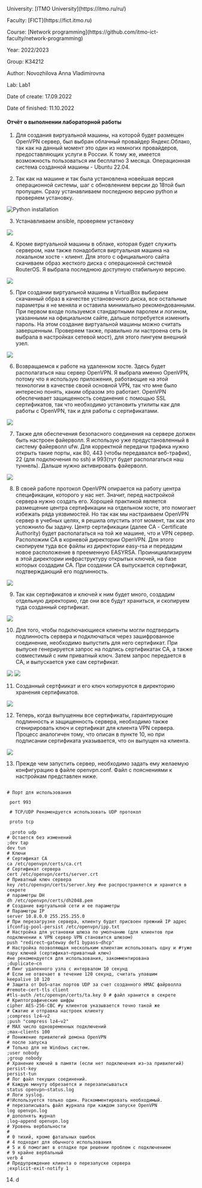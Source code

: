 <p> University: [ITMO University](https://itmo.ru/ru/)
<p> Faculty: [FICT](https://fict.itmo.ru)
<p> Course: [Network programming](https://github.com/itmo-ict-faculty/network-programming) <p>
<p> Year: 2022/2023
<p> Group: K34212
<p> Author: Novozhilova Anna Vladimirovna
<p> Lab: Lab1
<p> Date of create: 17.09.2022
<p> Date of finished: 11.10.2022

<h4>Отчёт о выполнении лабораторной работы</h4>

1. Для создания виртуальной машины, на которой будет размещен OpenVPN сервер, был выбран облачный провайдер Яндекс.Облако, так как на данный момент это один из немногих провайдеров, предоставляющих услуги в России. К тому же, имеется возможность пользоваться им бесплатно 3 месяца. Операционная система созданной машины - Ubuntu 22.04.

2. Так как на машине и так была установлена новейшая версия операционной системы, шаг с обновлением версии до 18той был пропущен. Сразу устанавливаем последнюю версию python и проверяем установку.
<image src="https://github.com/anny-nov/2022_2023-network_programming-k34212-novozhilova_a_v/blob/main/lab1/img/1.png?raw=true" alt="Python installation">

3. Устанавливаем ansible, проверяем установку
<image src="https://github.com/anny-nov/2022_2023-network_programming-k34212-novozhilova_a_v/blob/main/lab1/img/2.png?raw=true">

4. Кроме виртуальной машины в облаке, которая будет служить сервером, нам также понадобится виртуальная машина на локальном хосте - клиент. Для этого с официального сайта скачиваем образ жесткого диска с операционной системой RouterOS. Я выбрала последнюю доступную стабильную версию.
<image src="https://github.com/anny-nov/2022_2023-network_programming-k34212-novozhilova_a_v/blob/main/lab1/img/3.png?raw=true">

5. При создании виртуальной машины в VirtualBox выбираем скачанный образ в качестве установочного диска, все остальные параметры я не меняла и оставила минимально рекомендованными. При первом входе пользуемся стандартными паролем и логином, указанными на официальном сайте, дальше потребуется изменить пароль. На этом создание виртуальной машины можно считать завершенным. Проверяем также, правильно ли настроена сеть (я выбрала в настройках сетевой мост), для этого пингуем внешний узел.
<image src="https://github.com/anny-nov/2022_2023-network_programming-k34212-novozhilova_a_v/blob/main/lab1/img/4.png?raw=true">

6. Возвращаемся к работе на удаленном хосте. Здесь будет располагаться наш сервер OpenVPN. Я выбрала именно OpenVPN, потому что я использую приложения, работающие на этой технологии в качестве своей основной VPN, так что мне было интересно понять, каким образом это работает. OpenVPN обеспечивает защищенность соединения с помощью SSL сертификатов, так что необходимо установить утилиты как для работы с OpenVPN, так и для работы с сертификатами.
<image src="https://github.com/anny-nov/2022_2023-network_programming-k34212-novozhilova_a_v/blob/main/lab1/img/5.png?raw=true">

7. Также для обеспечения безопасного соединения на сервере должен быть настроен файерволл. Я использую уже предустановленный в систему файерволл ufw. Для корректной передачи трафика нужно открыть такие порты, как 80, 443 (чтобы передавался веб-трафик), 22 (для подключения по ssh) и 993(тут будет располагаться наш туннель). Дальше нужно активировать файерволл.
<image src="https://github.com/anny-nov/2022_2023-network_programming-k34212-novozhilova_a_v/blob/main/lab1/img/6.png?raw=true">

8. В своей работе протокол OpenVPN опирается на работу центра спецификации, которого у нас нет. Значит, перед настройкой сервера нужно создать его. Хорошей практикой является размещение центра сертификации на отдельном хосте, это помогает избежать ряда уязвимостей. Но так как мы настраиваем OpenVPN сервер в учебных целях, я решила опустить этот момент, так как это усложнило бы задачу. Центр сертификации (далее СА - Certificate Authority) будет располагаться на той же машине, что и VPN сервер. Расположим СА в корневой директории OpenVPN. Для этого скопируем туда все файлы из директории
easy-rsa и передадим новое расположение в прееменную EASYRSA. Проинициализируем в этой директории инфраструктуру открытых ключей, на базе которых создадим СА. При создании СА выпускается сертификат, подтверждающий его подлинность.
<image src="https://github.com/anny-nov/2022_2023-network_programming-k34212-novozhilova_a_v/blob/main/lab1/img/7.png?raw=true">

9. Так как сертификатов и ключей к ним будет много, создадим отдельную директорию, где они все будут храниться, и скопируем туда созданный сертификат.
<image src="https://github.com/anny-nov/2022_2023-network_programming-k34212-novozhilova_a_v/blob/main/lab1/img/8.png?raw=true">

10. Для того, чтобы подключающиеся клиенты могли подтвердить подлинность сервера и подключаться через зашифрованное соединение, необходимо выпустить для него сертификат. При выпуске генерируется запрос на подпись сертификатак СА, а также совместимый с ним приватный ключ. Затем запрос передается в СА, и выпускается уже сам сертификат.
<image src="https://github.com/anny-nov/2022_2023-network_programming-k34212-novozhilova_a_v/blob/main/lab1/img/9.png?raw=true">
<image src="https://github.com/anny-nov/2022_2023-network_programming-k34212-novozhilova_a_v/blob/main/lab1/img/10.png?raw=true">

11. Созданный сертфиикат и его ключ копируются в директорию хранения сертификатов.
<image src="https://github.com/anny-nov/2022_2023-network_programming-k34212-novozhilova_a_v/blob/main/lab1/img/11.png?raw=true">

12. Теперь, когда выпущенны все сертификаты, гарантирующие подлинность и защищенность сервера, необходимо также сгенирировать ключ и сертификат для клиента VPN сервера. Процесс аналогичен тому, что описан в пункте 10, но при подписании сертификата указывается, что он выпущен на клиента.
<image src="https://github.com/anny-nov/2022_2023-network_programming-k34212-novozhilova_a_v/blob/main/lab1/img/14.png?raw=true">

13. Прежде чем запустить сервер, необходимо задать ему желаемую конфигурацию в файле openvpn.conf. Файл с пояснениями к настройкам представлен ниже.

<code>
# Порт для использования
<p> port 993
<p> # TCP/UDP Рекомендуется использовать UDP протокол
<p> proto tcp
<p> ;proto udp
# Остается без изменений
;dev tap
dev tun
# Ключи
# Сертификат CA
ca /etc/openvpn/certs/ca.crt
# Сертификат сервера
cert /etc/openvpn/certs/server.crt
# Приватный ключ сервера
key /etc/openvpn/certs/server.key #не распространяется и хранится в секрете
# параметры DH
dh /etc/openvpn/certs/dh2048.pem
# Создание виртуальной сети и ее параметры
# Параметры IP
server 10.8.0.0 255.255.255.0
# При перезагрузке сервера, клиенту будет присвоен прежний IP адрес
ifconfig-pool-persist /etc/openvpn/ipp.txt
# Настройка для установки шлюза по умолчанию (для клиентов при подключении к VPN сервер VPN становится шлюзом)
push "redirect–gateway def1 bypass–dhcp"
# Настройка позволяющая нескольким клиентам использовать одну и #туже пару ключей (сертификат–приватный ключ)
#не рекомендуется для использования, закомментирована
;duplicate–cn
# Пинг удаленного узла с интервалом 10 секунд
# Если не отвечает в течение 120 секунд, считать упавшим
keepalive 10 120
# Защита от DoS–атак портов UDP за счет созданного HMAC файрволла
#remote-cert-tls client
#tls-auth /etc/openvpn/certs/ta.key 0 # файл хранится в секрете
# Криптографические шифры
cipher AES-256-CBC #у клиентов указывается точно такой же
# Сжатие и отправка настроек клиенту
;compress lz4–v2
;push "compress lz4–v2"
# MAX число одновременных подключений
;max–clients 100
# Понижение привилегий демона OpenVPN
# после запуска
# Только для не Windows систем.
;user nobody
;group nobody
# Хранение ключей в памяти (если нет подключения из–за привилегий)
persist-key
persist-tun
# Лог файл текущих соединений.
# Каждую минуту обрезается и перезаписываться
status openvpn–status.log
# Логи syslog.
#!Используется только один. Раскомментировать необходимый.
# перезаписывать файл журнала при каждом запуске OpenVPN
log openvpn.log
# дополнять журнал
;log–append openvpn.log
# Уровень вербальности
#
# 0 тихий, кроме фатальных ошибок
# 4 подходит для обычного использования
# 5 и 6 помогают в отладке при решении проблем с подключением
# 9 крайне вербальный
verb 4
# Предупреждение клиента о перезапуске сервера
;explicit-exit-notify 1
</code>

14. d

